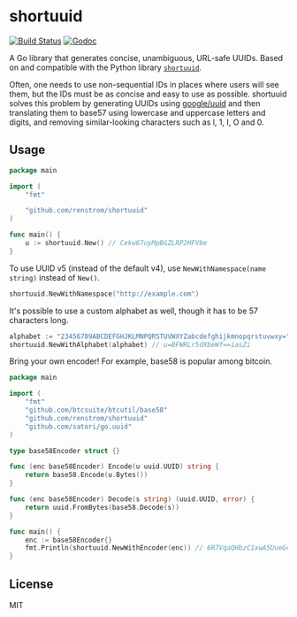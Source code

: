 # shortuuid

[![Build Status](https://img.shields.io/travis/renstrom/shortuuid.svg?style=flat-square)](https://travis-ci.org/renstrom/shortuuid)
[![Godoc](https://img.shields.io/badge/godoc-reference-blue.svg?style=flat-square)](https://godoc.org/github.com/renstrom/shortuuid)

A Go library that generates concise, unambiguous, URL-safe UUIDs. Based on and compatible with the Python library [`shortuuid`](https://github.com/stochastic-technologies/shortuuid).

Often, one needs to use non-sequential IDs in places where users will see them, but the IDs must be as concise and easy to use as possible. shortuuid solves this problem by generating UUIDs using [google/uuid](https://github.com/google/uuid) and then translating them to base57 using lowercase and uppercase letters and digits, and removing similar-looking characters such as l, 1, I, O and 0.

## Usage

```go
package main

import (
    "fmt"

    "github.com/renstrom/shortuuid"
)

func main() {
    u := shortuuid.New() // Cekw67uyMpBGZLRP2HFVbe
}
```

To use UUID v5 (instead of the default v4), use `NewWithNamespace(name string)` instead of `New()`.

```go
shortuuid.NewWithNamespace("http://example.com")
```

It's possible to use a custom alphabet as well, though it has to be 57 characters long.

```go
alphabet := "23456789ABCDEFGHJKLMNPQRSTUVWXYZabcdefghijkmnopqrstuvwxy="
shortuuid.NewWithAlphabet(alphabet) // u=BFWRLr5dXbeWf==iasZi
```

Bring your own encoder! For example, base58 is popular among bitcoin.

```go
package main

import (
    "fmt"
    "github.com/btcsuite/btcutil/base58"
    "github.com/renstrom/shortuuid"
    "github.com/satori/go.uuid"
)

type base58Encoder struct {}

func (enc base58Encoder) Encode(u uuid.UUID) string {
    return base58.Encode(u.Bytes())
}

func (enc base58Encoder) Decode(s string) (uuid.UUID, error) {
    return uuid.FromBytes(base58.Decode(s))
}

func main() {
    enc := base58Encoder{}
    fmt.Println(shortuuid.NewWithEncoder(enc)) // 6R7VqaQHbzC1xwA5UueGe6
}
```

## License

MIT
